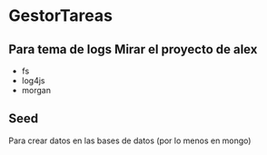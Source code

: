 # GestorTareas

## Para tema de logs Mirar el proyecto de alex

- fs
- log4js
- morgan

## Seed

Para crear datos en las bases de datos (por lo menos en mongo)
